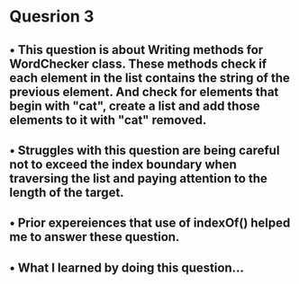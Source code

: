 # Quesrion 3
## • This question is about Writing methods for **WordChecker** class. These methods check if each element in the list contains the string of the previous element. And check for elements that begin with "cat", create a list and add those elements to it with "cat" removed.
## • Struggles with this question are being careful not to exceed the index boundary when traversing the list and paying attention to the length of the target.
## • Prior expereiences that use of indexOf() helped me to answer these question.
## • What I learned by doing this question...
